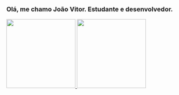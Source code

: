 ### Olá, me chamo João Vitor. Estudante e desenvolvedor.

<div>
  <a href="https://meu-portfolio-7f53e.web.app">
  <img height="180em" src="https://github-readme-stats.vercel.app/api?username=rafaballerini&show_icons=true&theme=atomonedark&include_all_commits=true&count_private=true"/>
  <img height="180em" src="https://github-readme-stats.vercel.app/api/top-langs/?username=rafaballerini&layout=compact&langs_count=7&theme=nightowl"/>
</div>
